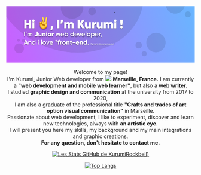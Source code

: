 <img src="/header_kurumiR.png"> 
<p align="center">Welcome to my page! </br> I'm Kurumi, Junior Web developer from <img src="https://cdn-icons-png.flaticon.com/512/197/197560.png" width="13"/> <b>Marseille, France.</b> I am currently a <b>"web development and mobile web learner"</b>, but also a <b>web writer.</b><br> I studied <b>graphic design and communication</b> at the university from 2017 to 2020, <br> I am also a graduate of the professional title <b>"Crafts and trades of art option visual communication"</b> in Marseille. <br> Passionate about web development, I like to experiment, discover and learn new technologies, always with <b>an artistic eye.</b> <br> I will present you here my skills, my background and my main integrations and graphic creations.<br> <b>For any question, don't hesitate to contact me.</b></p>
<div align="center">

[![Les Stats GitHub de KurumiRockbell](https://github-readme-stats.vercel.app/api?username=KurumiRockbell&show_icons=true&count_private=true&theme=material-palenight))](https://github.com/KurumiRockbell/github-readme-stats)

[![Top Langs](https://github-readme-stats.vercel.app/api/top-langs/?username=KurumiRockbell&layout=compact)](https://github.com/KurumiRockbell/github-readme-stats)
</div>

